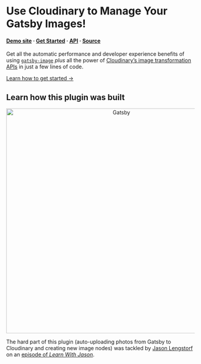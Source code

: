 # Use Cloudinary to Manage Your Gatsby Images!

#### [Demo site](https://gatsby-cloudinary-transformer-wip.netlify.com/) · [Get Started](https://www.npmjs.com/package/gatsby-transformer-cloudinary#install) · [API](https://www.npmjs.com/package/gatsby-transformer-cloudinary#api) · [Source](https://github.com/cloudinary-devs/gatsby-transformer-cloudinary/tree/master/packages/gatsby-transformer-cloudinary)

Get all the automatic performance and developer experience benefits of using [`gatsby-image`](https://gatsbyjs.org/packages/gatsby-image) _plus_ all the power of [Cloudinary’s image transformation APIs](https://cloudinary.com/documentation/image_transformation_reference) in just a few lines of code.

[Learn how to get started &rarr;](https://www.npmjs.com/package/gatsby-transformer-cloudinary#install)

## Learn how this plugin was built

<p align="center">
  <a href="https://www.learnwithjason.dev/build-a-gatsby-transformer-plugin-for-cloudinary">
    <img alt="Gatsby" src="https://res.cloudinary.com/jlengstorf/image/upload/w_600,q_auto,f_auto/v1569431615/gatsby-cloudinary/video-screenshot.png" width="600" style="max-width: 100%" />
  </a>
</p>

The hard part of this plugin (auto-uploading photos from Gatsby to Cloudinary and creating new image nodes) was tackled by [Jason Lengstorf](https://lengstorf.com) on an [episode of _Learn With Jason_](https://www.learnwithjason.dev/build-a-gatsby-transformer-plugin-for-cloudinary). 
